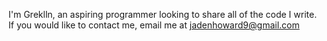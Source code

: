 I'm Greklln, an aspiring programmer looking to share all of the code I write.
If you would like to contact me, email me at jadenhoward9@gmail.com
